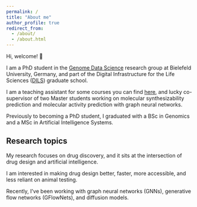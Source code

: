```yaml
---
permalink: /
title: "About me"
author_profile: true
redirect_from: 
  - /about/
  - /about.html
---
```


Hi, welcome! :stars:

I am a PhD student in the [Genome Data Science](https://gds.techfak.uni-bielefeld.de) research group at Bielefeld University, Germany, and part of the Digital Infrastructure for the Life Sciences ([DILS](https://wiki-dils.techfak.uni-bielefeld.de)) graduate school.

I am a teaching assistant for some courses you can find [here](https://lunabaozi.github.io/lpianesi/teaching/), and lucky co-supervisor of two Master students working on molecular synthesizability prediction and molecular activity prediction with graph neural networks.

Previously to becoming a PhD student, I graduated with a BSc in Genomics and a MSc in Artificial Intelligence Systems.

## Research topics

My research focuses on drug discovery, and it sits at the intersection of drug design and artificial intelligence.

I am interested in making drug design better, faster, more accessible, and less reliant on animal testing.

Recently, I've been working with graph neural networks (GNNs), generative flow networks (GFlowNets), and diffusion models.
